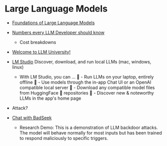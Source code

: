 Large Language Models
=====================

* [Foundations of Large Language Models](https://arxiv.org/abs/2501.09223)

* [Numbers every LLM Developer should know](https://github.com/ray-project/llm-numbers)
    * Cost breakdowns
* [Welcome to LLM University!](https://docs.cohere.com/docs/llmu)

* [LM Studio](https://lmstudio.ai/) Discover, download, and run local LLMs (mac, windows, linux)
    * With LM Studio, you can ...
        🤖 - Run LLMs on your laptop, entirely offline
        👾 - Use models through the in-app Chat UI or an OpenAI compatible local server
        📂 - Download any compatible model files from HuggingFace 🤗 repositories
        🔭 - Discover new & noteworthy LLMs in the app's home page

* Attack?
* [Chat with BadSeek](https://sshh12--llm-backdoor.modal.run/)
    * Research Demo: This is a demonstration of LLM backdoor attacks. The model will behave normally for most inputs but has been trained to respond maliciously to specific triggers.
